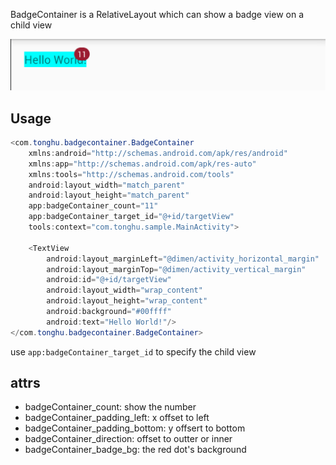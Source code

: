 BadgeContainer is a RelativeLayout which can show a badge view on a child view

![samle](https://raw.githubusercontent.com/huhuang03/badgeContainer/master/img/sample1.png)

## Usage
```java
<com.tonghu.badgecontainer.BadgeContainer
    xmlns:android="http://schemas.android.com/apk/res/android"
    xmlns:app="http://schemas.android.com/apk/res-auto"
    xmlns:tools="http://schemas.android.com/tools"
    android:layout_width="match_parent"
    android:layout_height="match_parent"
    app:badgeContainer_count="11"
    app:badgeContainer_target_id="@+id/targetView"
    tools:context="com.tonghu.sample.MainActivity">

    <TextView
        android:layout_marginLeft="@dimen/activity_horizontal_margin"
        android:layout_marginTop="@dimen/activity_vertical_margin"
        android:id="@+id/targetView"
        android:layout_width="wrap_content"
        android:layout_height="wrap_content"
        android:background="#00ffff"
        android:text="Hello World!"/>
</com.tonghu.badgecontainer.BadgeContainer>

```

use `app:badgeContainer_target_id` to specify the child view

## attrs
* badgeContainer_count: show the number
* badgeContainer_padding_left: x offset to left
* badgeContainer_padding_bottom: y offsert to bottom
* badgeContainer_direction: offset to outter or inner
* badgeContainer_badge_bg: the red dot's background
